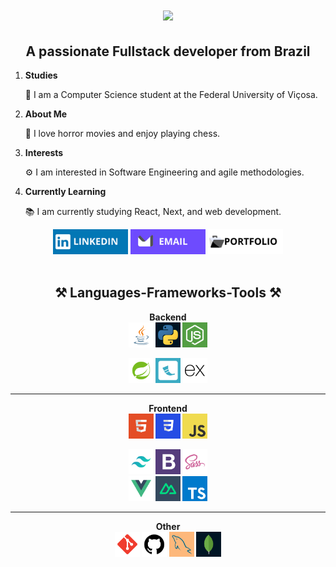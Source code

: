 <h1 align="center">
    <img src="https://readme-typing-svg.herokuapp.com/?font=Righteous&size=35&center=true&vCenter=true&Color=white&width=500&height=70&duration=4000&lines=Hi+There!+👋;+I'm+João+Belfort!;+Tudo+Baum?+😊" />
</h1>

<div align="center">
  <h2>A passionate Fullstack developer from Brazil</h2>
  <ol align="left">
    <li>
      <strong>Studies</strong>
      <p>🌱 I am a Computer Science student at the Federal University of Viçosa.</p>
    </li>
    <li>
      <strong>About Me</strong>
      <p>👻 I love horror movies and enjoy playing chess.</p>
    </li>
    <li>
      <strong>Interests</strong>
      <p>⚙️ I am interested in Software Engineering and agile methodologies.</p>
    </li>
    <li>
      <strong>Currently Learning</strong>
      <p>📚 I am currently studying React, Next, and web development.</p>
    </li>
  </ol>
</div>

<div display="flex" align="center">
  <a href="https://www.linkedin.com/in/belfortjoao"><img src="icons/linkedin.png" alt="LinkedIn" width="120" height="40"></a>
  <a href="mailto:belfort.joao@proton.me"><img src="icons/email.png" alt="Instagram" width="120" height="40"></a>
  <a href="https://portfolio-beige-ten-60.vercel.app/"><img src="icons/portfolio.png" alt="Twitter" width="120" height="40"></a>
</div>
  
<div display="inline_block" align="center"><br>
  <h2>⚒️ Languages-Frameworks-Tools ⚒️</h2>
  <strong>Backend<strong>
  <br/>
    <a href="https://www.java.com"><img src="icons/Java.png" alt="Java" width="40" height="40"></a>
      <a href="https://www.python.org"><img src="icons/python.png" alt="Python" width="40" height="40"></a>
        <a href="https://nodejs.org"><img src="icons/NodeJS.png" alt="Node.js" width="40" height="40"></a>

<a href="https://spring.io/"><img src="icons/Spring.png" alt="Spring" width="40" height="40"></a>
<a href="https://flask.palletsprojects.com"><img src="icons/Flask.png" alt="Flask" width="40" height="40"></a>
<a href="https://expressjs.com"><img src="icons/Express.png" alt="Express.js" width="40" height="40"></a>

  <hr/>
  <strong>Frontend<strong>
  <br/>
  <a href="https://developer.mozilla.org/en-US/docs/Web/HTML"><img src="icons/HTML.png" alt="HTML" width="40" height="40"></a>
  <a href="https://developer.mozilla.org/en-US/docs/Web/CSS"><img src="icons/CSS.png" alt="CSS" width="40" height="40"></a>
  <a href="https://developer.mozilla.org/en-US/docs/Web/Javascript"><img src="icons/Javascript.png" alt="JavaScript" width="40" height="40"></a>

<a href="https://tailwindcss.com"><img src="icons/Tailwind.png" alt="Tailwind" width="40" height="40"></a>
<a href="https://getbootstrap.com"><img src="icons/Bootstrap.png" alt="Bootstrap" width="40" height="40"></a> <a href="https://sass-lang.com"><img src="icons/Sass.png" alt="Sass" width="40" height="40"></a>
<br/>
<a href="https://vuejs.org"><img src="icons/Vue.png" alt="Vue.js" width="40" height="40"></a>
<a href="https://nuxtjs.org"><img src="icons/Nuxt.png" alt="Nuxt.js" width="40" height="40"></a>
<a href="https://www.typescriptlang.org"><img src="icons/Typescript.png" alt="TypeScript" width="40" height="40"></a>

  <hr/>
  <strong>Other<strong>
  <br/>
  <a href="https://git-scm.com"><img src="icons/Git.png" alt="Git" width="40" height="40"></a>
  <a href="https://github.com"><img src="icons/GitHub.png" alt="GitHub" width="40" height="40" border-radius="15px"></a>
  <a href="https://www.mysql.com/"><img src="icons/MySQL.png" alt="MySQL" width="40" height="40"></a>
<a href="https://www.mongodb.com"><img src="icons/MongoDB.png" alt="MongoDB" width="40" height="40"></a>
  <br/><br/>
  
</div>
